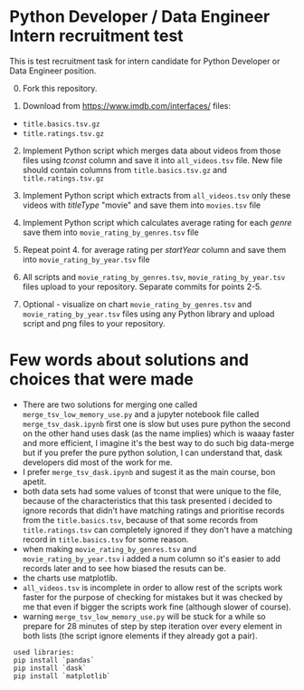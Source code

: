 # Python Developer / Data Engineer Intern recruitment test
This is test recruitment task for intern candidate for Python Developer or Data Engineer position.

0. Fork this repository.

1. Download from https://www.imdb.com/interfaces/ files:
- `title.basics.tsv.gz`
- `title.ratings.tsv.gz`

2. Implement Python script which merges data about videos from those files using *tconst* column and save it into `all_videos.tsv` file. New file should contain columns from `title.basics.tsv.gz` and `title.ratings.tsv.gz`

3. Implement Python script which extracts from `all_videos.tsv` only these videos with *titleType* "movie" and save them into `movies.tsv` file

4. Implement Python script which calculates average rating for each *genre* save them into `movie_rating_by_genres.tsv` file

5. Repeat point 4. for average rating per *startYear* column and save them into `movie_rating_by_year.tsv` file

6. All scripts and `movie_rating_by_genres.tsv`, `movie_rating_by_year.tsv` files upload to your repository. Separate commits for points 2-5.

7. Optional - visualize on chart `movie_rating_by_genres.tsv` and `movie_rating_by_year.tsv` files using any Python library and upload script and png files to your repository.

# Few words about solutions and choices that were made
- There are two solutions for merging one called `merge_tsv_low_memory_use.py` and a jupyter notebook file called `merge_tsv_dask.ipynb` first one is slow but uses pure python the second on the other hand uses dask (as the name implies) which is waaay faster and more efficient, I imagine it's the best way to do such big data-merge but if you prefer the pure python solution, I can understand that, dask developers did most of the work for me.
- I prefer `merge_tsv_dask.ipynb` and sugest it as the main course, bon apetit.
- both data sets had some values of tconst that were unique to the file, because of the characteristics that this task presented i decided to ignore records that didn't have matching ratings and prioritise records from the `title.basics.tsv`, because of that some records from `title.ratings.tsv` can completely ignored if they don't have a matching record in `title.basics.tsv` for some reason.
- when making `movie_rating_by_genres.tsv` and `movie_rating_by_year.tsv` i added a num column so it's easier to add records later and to see how biased the resuts can be.
- the charts use matplotlib.
- `all_videos.tsv` is incomplete in order to allow rest of the scripts work faster for the purpose of checking for mistakes but it was checked by me that even if bigger the scripts work fine (although slower of course).
- warning `merge_tsv_low_memory_use.py` will be stuck for a while so prepare for 28 minutes of step by step iteration over every element in both lists (the script ignore elements if they already got a pair).
```
 used libraries:
 pip install `pandas`
 pip install `dask`
 pip install `matplotlib`
```

